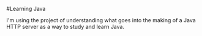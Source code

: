 #Learning Java

I'm using the project of understanding what goes into the making of a Java HTTP server as a way to study and learn Java. 
